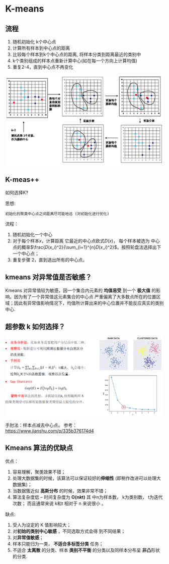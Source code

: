 # K-means

## 流程
1. 随机初始化 k个中心点 
2. 计算所有样本到中心点的距离
3. 比较每个样本到k个中心点的距离, 将样本分类到距离最近的类别中
4. k个类别组成的样本点重新计算中心(如在每一个方向上计算均值)
5. 重复2-4，直到中心点不再变化
   
<img src="_asset/kmeans1.png">

## K-meas++

如何选择K?

思想: 

    初始化的聚类中心点之间距离尽可能地远 (对初始化进行优化)

流程：
1. 随机初始化一个中心
2. 对于每个样本$x$，计算距离 它最近的中心点欧式$D(x)$，
每个样本被选为 中心点的概率$\frac{𝐷(𝑥_𝑖)^2}{\sum_{i=1}^{n}𝐷(𝑥_𝑖)^2}$。按照轮盘法选择出下一个中心点；
3. 重复步骤 2，直到选出所有的中心点。

## kmeans 对异常值是否敏感？
Kmeans 对异常值较为敏感，因一个集合内元素的 **均值易受** 到一个 **极大值** 的影响。因为有了一个异常值这元素集合的中心点 严重偏离了大多数点所在的位置区域；因此有异常值影响情况下，均值所计算出来的中心位置并不能反应真实的类别中心.

## 超参数 k 如何选择？
<img src = "_asset/kmeans2.png">

手肘法：样本点减去中心点。 参考：https://www.jianshu.com/p/335b376174d4

## Kmeans 算法的优缺点
优点：
   1. 容易理解，聚类效果不错；
   2. 处理大数据集的时候，该算法可以保证较好的**伸缩性** (即稍作改进可以处理大数据集)；
   3. 当数据簇近似 **高斯分布** 的时候，效果非常不错；
   4. 算法复杂度低 – 时间复杂度为 **O(n*k*t)** 其 中n为样本数， k为类别数， t为迭代次数； 而且通常来说 k和t 相对于 n 来说很小 。

缺点:
 1. 受人为设定的 K 值影响较大；
 2. 对**初始的类别中心敏感** ，不同选取方式会得 到不同结果；
 3. 对**异常值敏感**；
 4. 样本只能归为一类， **不适合多标签分类** 任务；
 5. 不适合 **太离散** 的分类、样本 **类别不平衡** 的分类以及同样本分布呈 **非凸**形状的分类.



